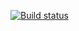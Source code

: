 [![Build status](https://ci.appveyor.com/api/projects/status/xvxj8hp11toqx1rq?svg=true)](https://ci.appveyor.com/project/olga-maev/postmanecho)